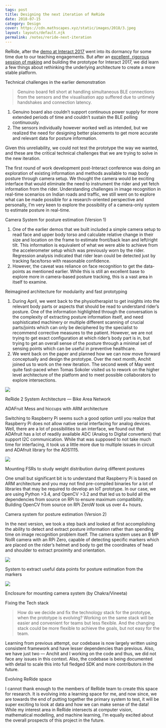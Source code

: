```yaml
---
tags: post
title: Designing the next iteration of ReRide
date: 2018-07-15
category: Design
cover: https://cdn.mathscapes.xyz/static/images/2018/3.jpeg
layout: layouts/default.njk
permalink: /notes/reride-next-iteration
--- 
```

ReRide, after the [demo at Interact 2017](../2017/post-interact.html) went into its dormancy for some time due to our teaching engagements. But after an [excellent, rigorous session of making](../2017/pre-interact.html) and building the prototype for Interact 2017, we did learn a few things about rethinking the underlying architecture to create a more stable platform.

Technical challenges in the earlier demonstration

> Genuino board fell short at handling simultaneous BLE connections from the sensors and the visualisation app suffered due to untimely handshakes and connection latency.

1.  Genuino board also couldn’t support continuous power supply for more extended periods of time and couldn’t sustain the BLE polling continuously.
2.  The sensors individually however worked well as intended, but we realized the need for designing better placements to get more accurate and relevant data for posture information.

Given this unreliability, we could not test the prototype the way we wanted, and these are the critical technical challenges that we are trying to solve in the new iteration.

The first round of work development post-Interact conference was doing an exploration of existing information and methods available to map body posture through camera setup. We thought the camera would be exciting interface that would eliminate the need to instrument the rider and yet fetch information from the rider. Understanding challenges in image recognition in real-time scenarios on Indian roads and traffic, we still went on to explore what can be made possible for a research-oriented perspective and personally, I’m very keen to explore the possibility of a camera-only system to estimate posture in real-time.

Camera System for posture estimation (Version 1)

1.  One of the earlier demos that we built included a simple camera setup to read face and upper body torso and calculate relative change in their size and location on the frame to estimate front/back lean and left/right tilt. This information is equivalent of what we were able to achieve from the accelerometer setup which was previously worn by the rider. Regression analysis indicated that rider lean could be detected just by tracking face/torso with reasonable confidence.
2.  However, the caveat was reliance on face recognition to get the data-points as mentioned earlier. While this is still an excellent base to explore more in camera-based posture tracking, this is a vast area in itself to examine.

Reimagined architecture for modularity and fast prototyping

1.  During April, we went back to the physiotherapist to get insights into the relevant body parts or aspects that should be read to understand rider’s posture. One of the information highlighted through the conversation is the complexity of extracting posture information itself, and need sophisticated machinery or multiple different scanning of crucial parts/joints which can only be deciphered by the specialist to recommend corrective measures to the patient. However, we are not trying to get exact configuration at which rider’s body part is in, but trying to get an overall sense of the posture through a minimal set of sensing points which can be useful in preventive healthcare.
2.  We went back on the paper and planned how we can now move forward conceptually and design the prototype. Over the next month, Anchit joined us to work on the new iteration. The second week of May went quite fast-paced when Tomas Sokoler visited us to rework on the higher level architecture of the platform and to meet possible collaborators to explore intersections.

<img src="https://cdn.mathscapes.xyz/static/images/2018/1.jpg"/>
<p class="caption">ReRide 2 System Architecture — Bike Area Network</p>

ADAFruit Mess and hiccups with ARM architecture

Switching to Raspberry Pi seems such a good option until you realize that Raspberry Pi does not allow native serial interfacing for analog devices. Well, there are a lot of possibilities to an interface, we found out that ADAfruit has a lot of readily available ADC (Analog to Digital converters) that support I2C communication. While that was supposed to not take much time for interfacing, it took us a little more due to multiple issues in circuit and ADAfruit library for the ADS1115.

<img src="https://cdn.mathscapes.xyz/static/images/2018/2.jpeg"/>

<p class="caption">Mounting FSRs to study weight distribution during different postures</p>

One small but significant bit is to understand that Raspberry Pi is based on ARM architecture and you may not find pre-compiled binaries for a lot of libraries that may be required to develop an IoT prototype. In our case, we are using Python >3.4, and OpenCV >3.2 and that led us to build all the dependencies from source on RPi to ensure maximum compatibility. Building OpenCV from source on RPi ZeroW took us over 4+ hours.

Camera system for posture estimation (Version 2)

In the next version, we took a step back and looked at first accomplishing the ability to detect and extract posture information rather than spending time on image recognition problem itself. The camera system uses an 8 MP NoIR camera with an RPi Zero, capable of detecting specific markers which are placed on the rider’s helmet and body to get the coordinates of head and shoulder to extract proximity and orientation.

<img src="https://cdn.mathscapes.xyz/static/images/2018/4.jpg"/>

<p class="caption">System to extract useful data points for posture estimation from the markers</p>

<img src="https://cdn.mathscapes.xyz/static/images/2018/3.jpeg"/>

<p class="caption">Enclosure for mounting camera system (by Chakra/Vineeta)</p>

Fixing the Tech stack

> How do we decide and fix the technology stack for the prototype, when the prototype is evolving? Working on the same stack will be easier and convenient for teams but less flexible. And the changing stack could be more flexible to achieve the goals, but not easy for the team.

Learning from previous attempt, our codebase is now largely written using consistent framework and have lesser dependencies than previous. Also, we have just two — Anchit and I working on the code and thus, we did not face any issues in this context. Also, the codebase is being documented with detail to scale this into full fledged SDK and more contributors in the future.

Evolving ReRide space

I cannot thank enough to the members of ReRide team to create this space for research. It is evolving into a learning space for me, and now since, we are towards the end of putting together the primary system to test, it will be super exciting to look at data and how we can make sense of the data! While my interest area in ReRide intersects at computer vision, mathematical modelling, and machine learning, I’m equally excited about the overall prospects of this project in the future.
